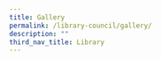 ```yaml
---
title: Gallery
permalink: /library-council/gallery/
description: ""
third_nav_title: Library
---
```

